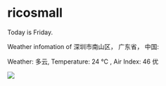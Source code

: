 # ricosmall

Today is Friday.

Weather infomation of 深圳市南山区， 广东省， 中国: 

Weather: 多云, Temperature: 24 ℃ , Air Index: 46 优

<img src="https://github-readme-stats.vercel.app/api?username=ricosmall&show_icons=true" />

